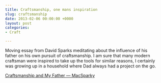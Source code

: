 ```yaml
---
title: Craftsmanship, one mans inspiration
slug: craftsmanship
date: 2013-02-06 00:00:00 +0000
layout: post
categories: 
- Craft

---
```

Moving essay from David Sparks meditating about the influence of his father on his own pursuit of craftsmanship. I am sure that many modern craftsman were inspired to take up the tools for similar reasons, I certainly was growing up in a household where Dad always had a project on the go.

[Craftsmanship and My Father &#x2014; MacSparky](http://macsparky.com/blog/2013/1/craftsmanship-and-my-father)
